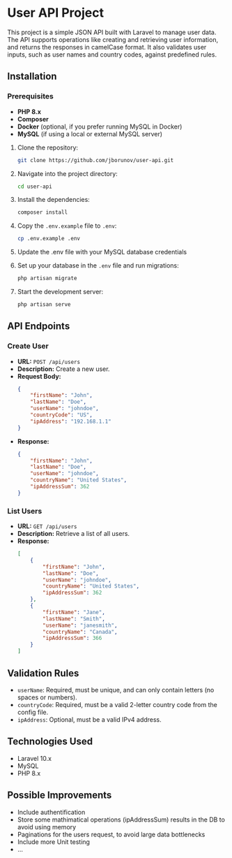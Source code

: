 # User API Project

This project is a simple JSON API built with Laravel to manage user data. The API supports operations like creating and retrieving user information, and returns the responses in camelCase format. It also validates user inputs, such as user names and country codes, against predefined rules.

## Installation

### Prerequisites

- **PHP 8.x**
- **Composer**
- **Docker** (optional, if you prefer running MySQL in Docker)
- **MySQL** (if using a local or external MySQL server)

1. Clone the repository:
   ```bash
   git clone https://github.com/jborunov/user-api.git
   ```

2. Navigate into the project directory:
   ```bash
   cd user-api
   ```

3. Install the dependencies:
   ```bash
   composer install
   ```

4. Copy the `.env.example` file to `.env`:
   ```bash
   cp .env.example .env
   ```

5. Update the .env file with your MySQL database credentials

6. Set up your database in the `.env` file and run migrations:
   ```bash
   php artisan migrate
   ```

7. Start the development server:
   ```bash
   php artisan serve
   ```



## API Endpoints

### Create User
- **URL:** `POST /api/users`
- **Description:** Create a new user.
- **Request Body:**
  ```json
  {
      "firstName": "John",
      "lastName": "Doe",
      "userName": "johndoe",
      "countryCode": "US",
      "ipAddress": "192.168.1.1"
  }
  ```
- **Response:**
  ```json
  {
      "firstName": "John",
      "lastName": "Doe",
      "userName": "johndoe",
      "countryName": "United States",
      "ipAddressSum": 362
  }
  ```

### List Users
- **URL:** `GET /api/users`
- **Description:** Retrieve a list of all users.
- **Response:**
  ```json
  [
      {
          "firstName": "John",
          "lastName": "Doe",
          "userName": "johndoe",
          "countryName": "United States",
          "ipAddressSum": 362
      },
      {
          "firstName": "Jane",
          "lastName": "Smith",
          "userName": "janesmith",
          "countryName": "Canada",
          "ipAddressSum": 366
      }
  ]
  ```

## Validation Rules

- `userName`: Required, must be unique, and can only contain letters (no spaces or numbers).
- `countryCode`: Required, must be a valid 2-letter country code from the config file.
- `ipAddress`: Optional, must be a valid IPv4 address.

## Technologies Used

- Laravel 10.x
- MySQL
- PHP 8.x

## Possible Improvements

- Include authentification 
- Store some mathimatical operations (ipAddressSum) results in the DB to avoid using memory
- Paginations for the users request, to avoid large data bottlenecks
- Include more Unit testing
- ...